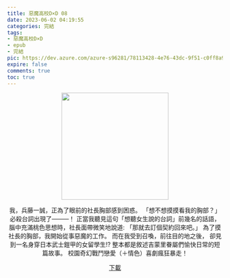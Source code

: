 ```yaml
---
title: 惡魔高校D×D 08
date: 2023-06-02 04:19:55
categories: 完結
tags:
- 惡魔高校D×D
- epub
- 完結
pic: https://dev.azure.com/azure-s96281/78113428-4e76-43dc-9f51-c0ff8a913055/_apis/git/repositories/a379171b-de46-4c10-9b0d-00da23959885/items?path=/Epub%20Cover/%E6%83%A1%E9%AD%94%E9%AB%98%E6%A0%A1D%C3%97D-08.jpg&versionDescriptor%5BversionOptions%5D=0&versionDescriptor%5BversionType%5D=0&versionDescriptor%5Bversion%5D=main&resolveLfs=true&%24format=octetStream&api-version=5.0
expire: false
comments: true
toc: true
---
```


<div style="text-align:center" class="kratos-post-content">

<img width="250px" src="https://dev.azure.com/azure-s96281/78113428-4e76-43dc-9f51-c0ff8a913055/_apis/git/repositories/a379171b-de46-4c10-9b0d-00da23959885/items?path=/Epub%20Cover/%E6%83%A1%E9%AD%94%E9%AB%98%E6%A0%A1D%C3%97D-08.jpg&versionDescriptor%5BversionOptions%5D=0&versionDescriptor%5BversionType%5D=0&versionDescriptor%5Bversion%5D=main&resolveLfs=true&%24format=octetStream&api-version=5.0">

<p>
我，兵藤一誠，正為了眼前的社長胸部感到困惑。
「想不想摸摸看我的胸部？」
必殺台詞出現了────！
正當我聽見這句「想聽女生說的台詞」前幾名的話語，
腦中充滿桃色思想時，社長面帶微笑地說道:
「那就去訂個契約回來吧。」
為了摸社長的胸部，我開始從事惡魔的工作。
而在我受到召喚，前往目的地之後，
卻見到一名身穿日本武士鎧甲的女留學生!?
整本都是敘述吉蒙里眷屬們愉快日常的短篇故事。
校園奇幻戰鬥戀愛（＋情色）喜劇瘋狂暴走！
</p>

<p>
<a href="https://epubdatabase.azurewebsites.net/EBOOKS/EPUB/完結/惡魔高校D×D/惡魔高校D×D/08%E6%83%A1%E9%AD%94%E9%AB%98%E6%A0%A1D%C3%97D.epub?download=1">下載</a>
</p>

</div>
